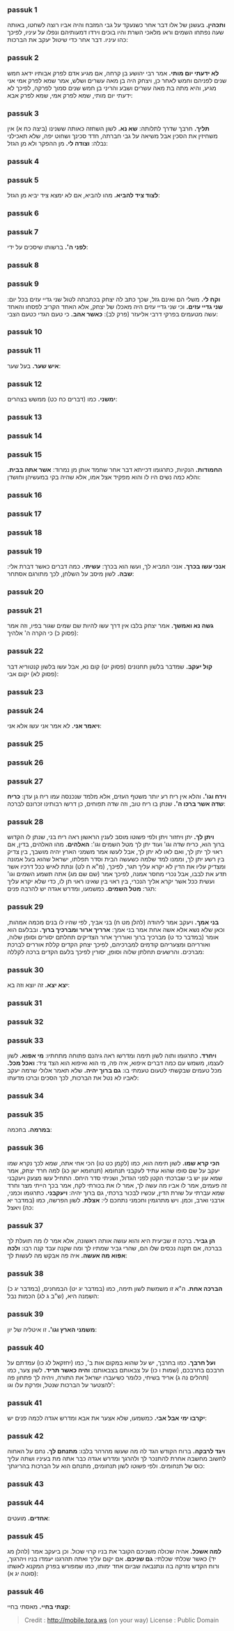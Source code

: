 
### passuk 1
<b>ותכהין.</b> בעשנן של אלו דבר אחר כשנעקד על גבי המזבח והיה אביו רוצה לשחטו, באותה שעה נפתחו השמים וראו מלאכי השרת והיו בוכים וירדו דמעותיהם ונפלו על עיניו, לפיכך כהו עיניו. דבר אחר כדי שיטול יעקב את הברכות:

### passuk 2
<b>לא ידעתי יום מותי.</b> אמר רבי יהושע בן קרחה, אם מגיע אדם לפרק אבותיו ידאג חמש שנים לפניהם וחמש לאחר כן, ויצחק היה בן מאה עשרים ושלש, אמר שמא לפרק אמי אני מגיע, והיא מתה בת מאה עשרים ושבע והריני בן חמש שנים סמוך לפרקה, לפיכך לא ידעתי יום מותי, שמא לפרק אמי, שמא לפרק אבא:

### passuk 3
<b>תליך.</b> חרבך שדרך לתלותה: 
<b>שא נא.</b> לשון השחזה כאותה ששנינו (ביצה כח א) אין משחיזין את הסכין אבל משיאה על גבי חברתה, חדד סכינך ושחוט יפה, שלא תאכילני נבלה: 
<b>וצודה לי.</b> מן ההפקר ולא מן הגזל:

### passuk 4

### passuk 5
<b>לצוד ציד להביא.</b> מהו להביא, אם לא ימצא ציד יביא מן הגזל:

### passuk 6

### passuk 7
<b>לפני ה'.</b> ברשותו שיסכים על ידי:

### passuk 8

### passuk 9
<b>וקח לי.</b> משלי הם ואינם גזל, שכך כתב לה יצחק בכתבתה לטול שני גדיי עזים בכל יום: 
<b>שני גדיי עזים.</b> וכי שני גדיי עזים היה מאכלו של יצחק, אלא האחד הקריב לפסחו והאחד עשה מטעמים בפרקי דרבי אליעזר (פרק לב): 
<b>כאשר אהב.</b> כי טעם הגדי כטעם הצבי:

### passuk 10

### passuk 11
<b>איש שער.</b> בעל שער:

### passuk 12
<b>ימשני.</b> כמו (דברים כח כט) ממשש בצהרים:

### passuk 13

### passuk 14

### passuk 15
<b>החמודות.</b> הנקיות, כתרגומו דכייתא דבר אחר שחמד אותן מן נמרוד: 
<b>אשר אתה בבית.</b> והלא כמה נשים היו לו והוא מפקיד אצל אמו, אלא שהיה בקי במעשיהן וחושדן:

### passuk 16

### passuk 17

### passuk 18

### passuk 19
<b>אנכי עשו בכרך.</b> אנכי המביא לך, ועשו הוא בכרך: 
<b>עשיתי.</b> כמה דברים כאשר דברת אלי: 
<b>שבה.</b> לשון מיסב על השלחן, לכך מתורגם אסתחר:

### passuk 20

### passuk 21
<b>גשה נא ואמשך.</b> אמר יצחק בלבו אין דרך עשו להיות שם שמים שגור בפיו, וזה אמר (פסוק כ) כי הקרה ה' אלהיך:

### passuk 22
<b>קול יעקב.</b> שמדבר בלשון תחנונים (פסוק יט) קום נא, אבל עשו בלשון קנטוריא דבר (פסוק לא) יקום אבי:

### passuk 23

### passuk 24
<b>ויאמר אני.</b> לא אמר אני עשו אלא אני:

### passuk 25

### passuk 26

### passuk 27
<b>וירח וגו'.</b> והלא אין ריח רע יותר משטף העזים, אלא מלמד שנכנסה עמו ריח גן עדן: 
<b>כריח שדה אשר ברכו ה'.</b> שנתן בו ריח טוב, וזה שדה תפוחים, כן דרשו רבותינו זכרונם לברכה:

### passuk 28
<b>ויתן לך.</b> יתן ויחזור ויתן ולפי פשוטו מוסב לענין הראשון ראה ריח בני, שנתן לו הקדוש ברוך הוא, כריח שדה וגו' ועוד יתן לך מטל השמים וגו': 
<b>האלהים.</b> מהו האלהים, בדין, אם ראוי לך יתן לך, ואם לאו לא יתן לך, אבל לעשו אמר משמני הארץ יהיה מושבך, בין צדיק בין רשע יתן לך, וממנו למד שלמה כשעשה הבית וסדר תפלתו, ישראל שהוא בעל אמונה ומצדיק עליו את הדין לא יקרא עליך תגר, לפיכך, (מ"א ח לט) ונתת לאיש ככל דרכיו אשר תדע את לבבו, אבל נכרי מחסר אמנה, לפיכך אמר (שם שם מג) אתה תשמע השמים וגו' ועשית ככל אשר יקרא אליך הנכרי, בין ראוי בין שאינו ראוי תן לו, כדי שלא יקרא עליך תגר: 
<b>מטל השמים.</b> כמשמעו, ומדרש אגדה יש להרבה פנים:

### passuk 29
<b>בני אמך.</b> ויעקב אמר ליהודה (להלן מט ח) בני אביך, לפי שהיו לו בנים מכמה אמהות, וכאן שלא נשא אלא אשה אחת אמר בני אמך: 
<b>ארריך ארור ומברכיך ברוך.</b> ובבלעם הוא אומר (במדבר כד ט) מברכיך ברוך ואורריך ארור הצדיקים תחלתם יסורים וסופן שלוה, ואורריהם ומצעריהם קודמים למברכיהם, לפיכך יצחק הקדים קללת אוררים לברכת מברכים. והרשעים תחלתן שלוה וסופן, יסורין לפיכך בלעם הקדים ברכה לקללה:

### passuk 30
<b>יצא יצא.</b> זה יוצא וזה בא:

### passuk 31

### passuk 32

### passuk 33
<b>ויחרד.</b> כתרגומו ותוה לשון תימה ומדרשו ראה גיהנם פתוחה מתחתיו: 
<b>מי אפוא.</b> לשון לעצמו, משמש עם כמה דברים איפוא, איה פה, מי הוא ואיפוא הוא הצד ציד: 
<b>ואכל מכל.</b> מכל טעמים שבקשתי לטעום טעמתי בו: 
<b>גם ברוך יהיה.</b> שלא תאמר אלולי שרמה יעקב לאביו לא נטל את הברכות, לכך הסכים וברכו מדעתו:

### passuk 34

### passuk 35
<b>במרמה.</b> בחכמה:

### passuk 36
<b>הכי קרא שמו.</b> לשון תימה הוא, כמו (לקמן כט טו) הכי אחי אתה, שמא לכך נקרא שמו יעקב על שם סופו שהוא עתיד לעקבני תנחומא (תנחומא ישן כג) למה חרד יצחק, אמר שמא עון יש בי שברכתי הקטן לפני הגדול, ושניתי סדר היחס. התחיל עשו מצעק ויעקבני זה פעמים, אמר לו אביו מה עשה לך, אמר לו את בכורתי לקח, אמר בכך הייתי מצר וחרד שמא עברתי על שורת הדין, עכשיו לבכור ברכתי, גם ברוך יהיה: 
<b>ויעקבני.</b> כתרגומו וכמני, ארבני וארב, וכמן. ויש מתרגמין וחכמני נתחכם לי: 
<b>אצלת.</b> לשון הפרשה, כמו (במדבר יא כה) ויאצל:

### passuk 37
<b>הן גביר.</b> ברכה זו שביעית היא והוא עושה אותה ראשונה, אלא אמר לו מה תועלת לך בברכה, אם תקנה נכסים שלו הם, שהרי גביר שמתיו לך ומה שקנה עבד קנה רבו: 
<b>ולכה אפוא מה אעשה.</b> איה פה אבקש מה לעשות לך:

### passuk 38
<b>הברכה אחת.</b> ה"א זו משמשת לשון תימה, כמו (במדבר יג יט) הבמחנים, (במדבר יג כ) השמנה היא, (ש"ב ג לג) הכמות נבל:

### passuk 39
<b>משמני הארץ וגו'.</b> זו איטליה של יון:

### passuk 40
<b>ועל חרבך.</b> כמו בחרבך, יש על שהוא במקום אות ב', כמו (יחזקאל לג כו) עמדתם על חרבכם בחרבכם, (שמות ו כו) על צבאותם בצבאותם: 
<b>והיה כאשר תריד.</b> לשון צער, כמו (תהלים נה ג) אריד בשיחי, כלומר כשיעברו ישראל את התורה, ויהיה לך פתחון פה להצטער על הברכות שנטל, ופרקת עלו וגו':

### passuk 41
<b>יקרבו ימי אבל אבי.</b> כמשמעו, שלא אצער את אבא ומדרש אגדה לכמה פנים יש:

### passuk 42
<b>ויגד לרבקה.</b> ברוח הקודש הגד לה מה שעשו מהרהר בלבו: 
<b>מתנחם לך.</b> נחם על האחוה לחשוב מחשבה אחרת להתנכר לך ולהרגך ומדרש אגדה כבר אתה מת בעיניו ושתה עליך כוס של תנחומים. ולפי פשוטו לשון תנחומים, מתנחם הוא על הברכות בהריגתך:

### passuk 43

### passuk 44
<b>אחדים.</b> מועטים:

### passuk 45
<b>למה אשכל.</b> אהיה שכולה משניכם הקובר את בניו קרוי שכול. וכן ביעקב אמר (להלן מג יד) כאשר שכלתי שכלתי: 
<b>גם שניכם.</b> אם יקום עליך ואתה תהרגנו יעמדו בניו ויהרגוך, ורוח הקדש נזרקה בה ונתנבאה שביום אחד ימותו, כמו שמפורש בפרק המקנא לאשתו (סוטה יג א):

### passuk 46
<b>קצתי בחיי.</b> מאסתי בחיי:

>Credit : http://mobile.tora.ws (on your way)
>License : Public Domain